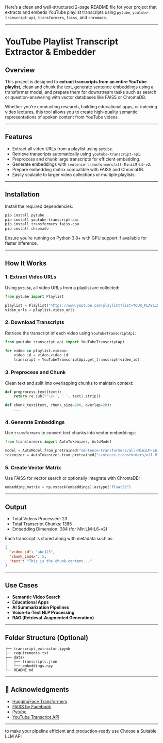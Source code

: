 Here’s a clean and well-structured 2-page README file for your project that extracts and embeds YouTube playlist transcripts using `pytube`, `youtube-transcript-api`, `transformers`, `faiss`, and `chromadb`.

---

# YouTube Playlist Transcript Extractor & Embedder

## Overview

This project is designed to **extract transcripts from an entire YouTube playlist**, clean and chunk the text, generate sentence embeddings using a transformer model, and prepare them for downstream tasks such as search or question-answering with vector databases like FAISS or ChromaDB.

Whether you're conducting research, building educational apps, or indexing video lectures, this tool allows you to create high-quality semantic representations of spoken content from YouTube videos.

---

##  Features

- Extract all video URLs from a playlist using `pytube`.
- Retrieve transcripts automatically using `youtube-transcript-api`.
- Preprocess and chunk large transcripts for efficient embedding.
- Generate embeddings with `sentence-transformers/all-MiniLM-L6-v2`.
- Prepare embedding matrix compatible with FAISS and ChromaDB.
- Easily scalable to larger video collections or multiple playlists.

---

## Installation

Install the required dependencies:

```bash
pip install pytube
pip install youtube-transcript-api
pip install transformers faiss-cpu
pip install chromadb
```

Ensure you’re running on Python 3.8+ with GPU support if available for faster inference.

---

##  How It Works

### 1. Extract Video URLs

Using `pytube`, all video URLs from a playlist are collected:

```python
from pytube import Playlist

playlist = Playlist("https://www.youtube.com/playlist?list=YOUR_PLAYLIST_ID")
video_urls = playlist.video_urls
```

### 2. Download Transcripts

Retrieve the transcript of each video using `YouTubeTranscriptApi`:

```python
from youtube_transcript_api import YouTubeTranscriptApi

for video in playlist.videos:
    video_id = video.video_id
    transcript = YouTubeTranscriptApi.get_transcript(video_id)
```

### 3. Preprocess and Chunk

Clean text and split into overlapping chunks to maintain context:

```python
def preprocess_text(text):
    return re.sub(r'\s+', ' ', text).strip()

def chunk_text(text, chunk_size=200, overlap=20):
    ...
```

### 4. Generate Embeddings

Use `transformers` to convert text chunks into vector embeddings:

```python
from transformers import AutoTokenizer, AutoModel

model = AutoModel.from_pretrained("sentence-transformers/all-MiniLM-L6-v2")
tokenizer = AutoTokenizer.from_pretrained("sentence-transformers/all-MiniLM-L6-v2")
```

### 5. Create Vector Matrix

Use FAISS for vector search or optionally integrate with ChromaDB:

```python
embedding_matrix = np.vstack(embeddings).astype("float32")
```

---

## Output

- Total Videos Processed: 23
- Total Transcript Chunks:  1385
- Embedding Dimension:  384 (for MiniLM-L6-v2)

Each transcript is stored along with metadata such as:
```json
{
  "video_id": "abc123",
  "chunk_index": 5,
  "text": "This is the chunk content..."
}
```

---

## Use Cases

- **Semantic Video Search**
- **Educational Apps**
- **AI Summarization Pipelines**
- **Voice-to-Text NLP Processing**
- **RAG (Retrieval-Augmented Generation)**

---

##  Folder Structure (Optional)

```
├── transcript_extractor.ipynb
├── requirements.txt
├── data/
│   ├── transcripts.json
│   └── embeddings.npy
└── README.md
```

---

## 🙌 Acknowledgments

- [HuggingFace Transformers](https://huggingface.co/transformers/)
- [FAISS by Facebook](https://github.com/facebookresearch/faiss)
- [Pytube](https://github.com/pytube/pytube)
- [YouTube Transcript API](https://github.com/jdepoix/youtube-transcript-api)

---

 to make your pipeline efficient and production-ready use Choose a Suitable LLM API
